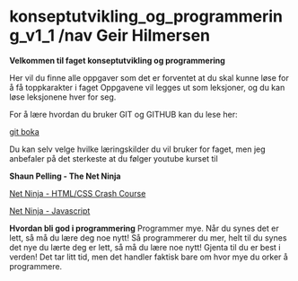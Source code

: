 # konseptutvikling_og_programmering_v1_1 /nav Geir Hilmersen

**Velkommen til faget konseptutvikling og programmering**

Her vil du finne alle oppgaver som det er forventet at du skal kunne løse for å få toppkarakter i faget
Oppgavene vil legges ut som leksjoner, og du kan løse leksjonene hver for seg. 

  For å lære hvordan du bruker GIT og GITHUB kan du lese her:
  
  <a href=https://git-scm.com/book/en/v2/Getting-Started-About-Version-Control>git boka</a>

Du kan selv velge hvilke læringskilder du vil bruker for faget, 
men jeg anbefaler på det sterkeste at du følger youtube kurset 
til 

**Shaun Pelling - The Net Ninja**

<a  href="https://www.youtube.com/playlist?list=PL4cUxeGkcC9ivBf_eKCPIAYXWzLlPAm6G"> Net Ninja - HTML/CSS Crash Course </a>

<a href="https://www.youtube.com/playlist?list=PL4cUxeGkcC9haFPT7J25Q9GRB_ZkFrQAc"> Net Ninja - Javascript </a>

  **Hvordan bli god i programmering**
  Programmer mye. Når du synes det er lett, så må du lære
  deg noe nytt! Så programmerer du mer, helt til du synes
  det nye du lærte deg er lett, så må du lære noe nytt!
  Gjenta til du er best i verden! Det tar litt tid, men 
  det handler faktisk bare om hvor mye du orker å 
  programmere.
